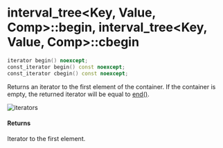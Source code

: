 # interval_tree<Key, Value, Comp>::begin, interval_tree<Key, Value, Comp>::cbegin

```cpp
iterator begin() noexcept;
const_iterator begin() const noexcept;
const_iterator cbegin() const noexcept;
```

Returns an iterator to the first element of the container. If the container is empty, the returned iterator will be equal to [end()](end.md).

![iterators](http://upload.cppreference.com/mwiki/images/1/1b/range-begin-end.svg)

#### Returns

Iterator to the first element.